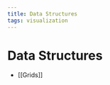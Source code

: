 ```yaml
---
title: Data Structures
tags: visualization
---
```


# Data Structures
- [[Grids]]






























































